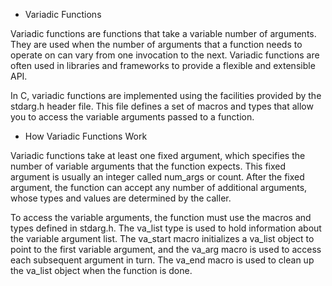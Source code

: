 * Variadic Functions

Variadic functions are functions that take a variable number of arguments. They are used when the number of arguments that a function needs to operate on can vary from one invocation to the next. Variadic functions are often used in libraries and frameworks to provide a flexible and extensible API.

In C, variadic functions are implemented using the facilities provided by the stdarg.h header file. This file defines a set of macros and types that allow you to access the variable arguments passed to a function.

* How Variadic Functions Work

Variadic functions take at least one fixed argument, which specifies the number of variable arguments that the function expects. This fixed argument is usually an integer called num_args or count. After the fixed argument, the function can accept any number of additional arguments, whose types and values are determined by the caller.

To access the variable arguments, the function must use the macros and types defined in stdarg.h. The va_list type is used to hold information about the variable argument list. The va_start macro initializes a va_list object to point to the first variable argument, and the va_arg macro is used to access each subsequent argument in turn. The va_end macro is used to clean up the va_list object when the function is done.
